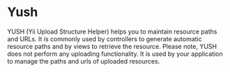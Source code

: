 Yush
====
YUSH (Yii Upload Structure Helper) helps you to maintain resource paths and URLs. It is commonly used by controllers to generate automatic resource paths and by views to retrieve the resource. Please note, YUSH does not perform any uploading functionality. It is used by your application to manage the paths and urls of uploaded resources.
